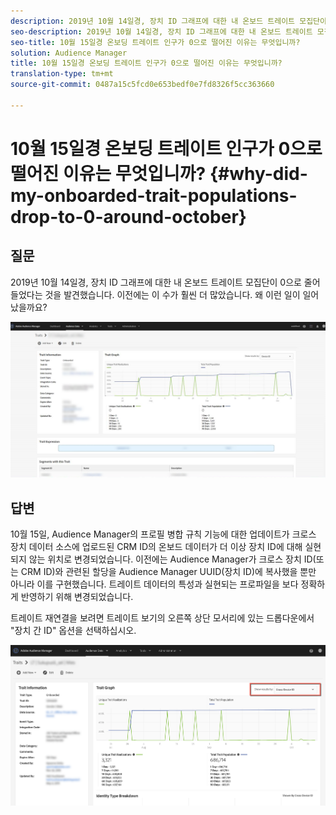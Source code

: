 ```yaml
---
description: 2019년 10월 14일경, 장치 ID 그래프에 대한 내 온보드 트레이트 모집단이 0으로 줄어들었다는 것을 발견했습니다. 이전에는 이 수가 훨씬 더 많았습니다.
seo-description: 2019년 10월 14일경, 장치 ID 그래프에 대한 내 온보드 트레이트 모집단이 0으로 줄어들었다는 것을 발견했습니다. 이전에는 이 수가 훨씬 더 많았습니다.
seo-title: 10월 15일경 온보딩 트레이트 인구가 0으로 떨어진 이유는 무엇입니까?
solution: Audience Manager
title: 10월 15일경 온보딩 트레이트 인구가 0으로 떨어진 이유는 무엇입니까?
translation-type: tm+mt
source-git-commit: 0487a15c5fcd0e653bedf0e7fd8326f5cc363660

---
```



# 10월 15일경 온보딩 트레이트 인구가 0으로 떨어진 이유는 무엇입니까? {#why-did-my-onboarded-trait-populations-drop-to-0-around-october}

## 질문

2019년 10월 14일경, 장치 ID 그래프에 대한 내 온보드 트레이트 모집단이 0으로 줄어들었다는 것을 발견했습니다. 이전에는 이 수가 훨씬 더 많았습니다. 왜 이런 일이 일어났을까요?

![장치 ID 드롭 이미지](assets/device_id_populationdrop.png)

## 답변

10월 15일, Audience Manager의 프로필 병합 규칙 기능에 대한 업데이트가 크로스 장치 데이터 소스에 업로드된 CRM ID의 온보드 데이터가 더 이상 장치 ID에 대해 실현되지 않는 위치로 변경되었습니다.  이전에는 Audience Manager가 크로스 장치 ID(또는 CRM ID)와 관련된 할당을 Audience Manager UUID(장치 ID)에 복사했을 뿐만 아니라 이를 구현했습니다.  트레이트 데이터의 특성과 실현되는 프로파일을 보다 정확하게 반영하기 위해 변경되었습니다.

트레이트 재연결을 보려면 트레이트 보기의 오른쪽 상단 모서리에 있는 드롭다운에서 &quot;장치 간 ID&quot; 옵션을 선택하십시오.

![장치 간 ID별 재할당 보기](assets/deviceid-crossdevice.png)